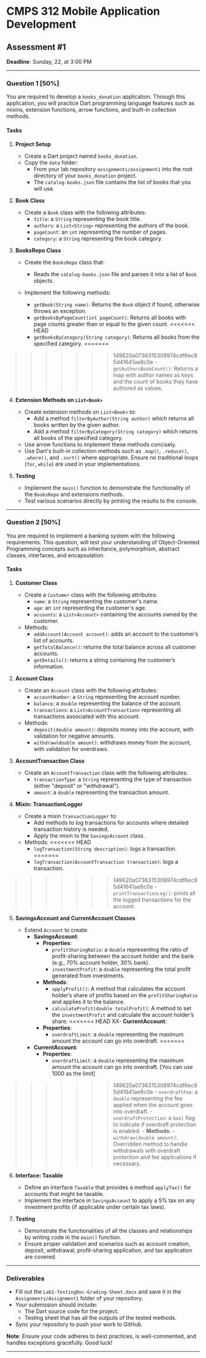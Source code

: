 # CMPS 312 Mobile Application Development

## Assessment #1

**Deadline**: Sunday, 22, at 3:00 PM

---

### Question 1 [50%]

You are required to develop a `books_donation` application. Through this application, you will practice Dart programming language features such as mixins, extension functions, arrow functions, and built-in collection methods.

#### Tasks

1. **Project Setup**

   - Create a Dart project named `books_donation`.
   - Copy the `data` folder:
     - From your lab repository `assignments/assignment1` into the root directory of your `books_donation` project.
     - The `catalog-books.json` file contains the list of books that you will use.
2. **Book Class**

   - Create a `Book` class with the following attributes:
     - `title`: a `String` representing the book title.
     - `authors`: a `List<String>` representing the authors of the book.
     - `pageCount`: an `int` representing the number of pages.
     - `category`: a `String` representing the book category.
3. **BooksRepo Class**

   - Create the `BooksRepo` class that:

     - Reads the `catalog-books.json` file and parses it into a list of `Book` objects.
   - Implement the following methods:

     - `getBook(String name)`: Returns the `Book` object if found, otherwise throws an exception.
     - `getBooksByPageCount(int pageCount)`: Returns all books with page counts greater than or equal to the given count.
<<<<<<< HEAD
     - `getBooksByCategory(String category)`: Returns all books from the specified category.
=======
>>>>>>> 149620a0736315308974cdf6ec85d41641ae8c0e
     - `getAuthorsBookCount()`: Returns a map with author names as keys and the count of books they have authored as values.
4. **Extension Methods on `List<Book>`**

   - Create extension methods on `List<Book>` to:
     - Add a method `filterByAuthor(String author)` which returns all books written by the given author.
     - Add a method `filterByCategory(String category)` which returns all books of the specified category.
   - Use arrow functions to implement these methods concisely.
   - Use Dart's built-in collection methods such as `.map()`, `.reduce()`, `.where()`, and `.sort()` where appropriate. Ensure no traditional loops (`for`, `while`) are used in your implementations.
5. **Testing**

   - Implement the `main()` function to demonstrate the functionality of the `BooksRepo` and extensions methods.
   - Test various scenarios directly by printing the results to the console.

---

### Question 2 [50%]

You are required to implement a banking system with the following requirements. This question, will test your understanding of Object-Oriented Programming concepts such as inheritance, polymorphism, abstract classes, interfaces, and encapsulation.

#### Tasks

1. **Customer Class**

   - Create a `Customer` class with the following attributes:
     - `name`: a `String` representing the customer's name.
     - `age`: an `int` representing the customer's age.
     - `accounts`: a `List<Account>` containing the accounts owned by the customer.
   - Methods:
     - `addAccount(Account account)`: adds an account to the customer’s list of accounts.
     - `getTotalBalance()`: returns the total balance across all customer accounts.
     - `getDetails()`: returns a string containing the customer’s information.
2. **Account Class**

   - Create an `Account` class with the following attributes:
     - `accountNumber`: a `String` representing the account number.
     - `balance`: a `double` representing the balance of the account.
     - `transactions`: a `List<AccountTransaction>` representing all transactions associated with this account.
   - Methods:
     - `deposit(double amount)`: deposits money into the account, with validation for negative amounts.
     - `withdraw(double amount)`: withdraws money from the account, with validation for overdraws.
3. **AccountTransaction Class**

   - Create an `AccountTransaction` class with the following attributes:
     - `transactionType`: a `String` representing the type of transaction (either "deposit" or "withdrawal").
     - `amount`: a `double` representing the transaction amount.
4. **Mixin: TransactionLogger**

   - Create a mixin `TransactionLogger` to:
     - Add methods to log transactions for accounts where detailed transaction history is needed.
     - Apply the mixin to the `SavingsAccount` class.
   - Methods:
<<<<<<< HEAD
     - `logTransaction(String description)`: logs a transaction.
=======
     - `logTransaction(AccountTransaction transaction)`: logs a transaction.
>>>>>>> 149620a0736315308974cdf6ec85d41641ae8c0e
     - `printTransactionLog()`: prints all the logged transactions for the account.
5. **SavingsAccount and CurrentAccount Classes**

   - Extend `Account` to create:
     - **SavingsAccount**:
       - **Properties**:
         - `profitSharingRatio`: a `double` representing the ratio of profit-sharing between the account holder and the bank (e.g., 70% account holder, 30% bank).
         - `investmentProfit`: a `double` representing the total profit generated from investments.
       - **Methods**:
         - `applyProfit()`: A method that calculates the account holder’s share of profits based on the `profitSharingRatio` and applies it to the balance.
         - `calculateProfit(double totalProfit)`: A method to set the `investmentProfit` and calculate the account holder’s share.
<<<<<<< HEAD
     XX- **CurrentAccount**:
       - **Properties**:
         - `overdraftLimit`: a `double` representing the maximum amount the account can go into overdraft.
=======
     - **CurrentAccount**:
       - **Properties**:
         - `overdraftLimit`: a `double` representing the maximum amount the account can go into overdraft. [You can use 1000 as the limit]
>>>>>>> 149620a0736315308974cdf6ec85d41641ae8c0e
         - `overdraftFee`: a `double` representing the fee applied when the account goes into overdraft.
         - `overdraftProtection`: a `bool` flag to indicate if overdraft protection is enabled.
       - **Methods**:
         - `withdraw(double amount)`: Overridden method to handle withdrawals with overdraft protection and fee applications if necessary.
6. **Interface: Taxable**

   - Define an interface `Taxable` that provides a method `applyTax()` for accounts that might be taxable.
   - Implement the interface in `SavingsAccount` to apply a 5% tax on any investment profits (if applicable under certain tax laws).
7. **Testing**

   - Demonstrate the functionalities of all the classes and relationships by writing code in the `main()` function.
   - Ensure proper validation and scenarios such as account creation, deposit, withdrawal, profit-sharing application, and tax application are covered.

---

### Deliverables

- Fill out the `Lab1-TestingDoc-Grading-Sheet.docx` and save it in the `Assignments/Assignment1` folder of your repository.
- Your submission should include:
  - The Dart source code for the project.
  - Testing sheet that has all the outputs of the tested methods.
- Sync your repository to push your work to GitHub.

**Note**: Ensure your code adheres to best practices, is well-commented, and handles exceptions gracefully. Good luck!

---
